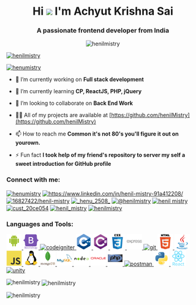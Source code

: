 <h1 align="center">Hi <img src="https://media.giphy.com/media/hvRJCLFzcasrR4ia7z/giphy.gif" width="40">  I'm Achyut Krishna Sai</h1>
<h3 align="center">A passionate frontend developer from India</h3>

<p align="center"> <img src="https://komarev.com/ghpvc/?username=henilmistry&label=Profile%20views&color=0e75b6&style=flat" alt="henilmistry" /> </p>

<p align="left"> <a href="https://github.com/ryo-ma/github-profile-trophy"><img src="https://github-profile-trophy.vercel.app/?username=henilmistry" alt="henilmistry" /></a> </p>

<p align="left"> <a href="https://twitter.com/henumistry" target="blank"><img src="https://img.shields.io/twitter/follow/henumistry?logo=twitter&style=for-the-badge" alt="henumistry" /></a> </p>

- 🔭 I’m currently working on **Full stack development**

- 🌱 I’m currently learning **CP, ReactJS, PHP, jQuery**

- 👯 I’m looking to collaborate on **Back End Work**

- 👨‍💻 All of my projects are available at [https://github.com/henilMistry](https://github.com/henilMistry)

- 📫 How to reach me **Common it's not 80's you'll figure it out on yourown.**

- ⚡ Fun fact **I took help of my friend's repository to server my self a sweet introduction for GitHub profile**

<h3 align="left">Connect with me:</h3>
<p align="left">
<a href="https://twitter.com/henumistry" target="blank"><img align="center" src="https://raw.githubusercontent.com/rahuldkjain/github-profile-readme-generator/master/src/images/icons/Social/twitter.svg" alt="henumistry" height="30" width="40" /></a>
<a href="https://linkedin.com/in/https://www.linkedin.com/in/henil-mistry-91a412208/" target="blank"><img align="center" src="https://raw.githubusercontent.com/rahuldkjain/github-profile-readme-generator/master/src/images/icons/Social/linked-in-alt.svg" alt="https://www.linkedin.com/in/henil-mistry-91a412208/" height="30" width="40" /></a>
<a href="https://stackoverflow.com/users/16827422/henil-mistry" target="blank"><img align="center" src="https://raw.githubusercontent.com/rahuldkjain/github-profile-readme-generator/master/src/images/icons/Social/stack-overflow.svg" alt="16827422/henil-mistry" height="30" width="40" /></a>
<a href="https://instagram.com/_henu_2508_" target="blank"><img align="center" src="https://raw.githubusercontent.com/rahuldkjain/github-profile-readme-generator/master/src/images/icons/Social/instagram.svg" alt="_henu_2508_" height="30" width="40" /></a>
<a href="https://medium.com/@henilmistry" target="blank"><img align="center" src="https://raw.githubusercontent.com/rahuldkjain/github-profile-readme-generator/master/src/images/icons/Social/medium.svg" alt="@henilmistry" height="30" width="40" /></a>
<a href="https://www.youtube.com/c/henil mistry" target="blank"><img align="center" src="https://raw.githubusercontent.com/rahuldkjain/github-profile-readme-generator/master/src/images/icons/Social/youtube.svg" alt="henil mistry" height="30" width="40" /></a>
<a href="https://www.codechef.com/users/cust_20ce054" target="blank"><img align="center" src="https://cdn.jsdelivr.net/npm/simple-icons@3.1.0/icons/codechef.svg" alt="cust_20ce054" height="30" width="40" /></a>
<a href="https://www.hackerrank.com/henil_mistry" target="blank"><img align="center" src="https://raw.githubusercontent.com/rahuldkjain/github-profile-readme-generator/master/src/images/icons/Social/hackerrank.svg" alt="henil_mistry" height="30" width="40" /></a>
<a href="https://www.leetcode.com/henilmistry" target="blank"><img align="center" src="https://raw.githubusercontent.com/rahuldkjain/github-profile-readme-generator/master/src/images/icons/Social/leet-code.svg" alt="henilmistry" height="30" width="40" /></a>
</p>

<h3 align="left">Languages and Tools:</h3>
<p align="left"> <a href="https://developer.android.com" target="_blank" rel="noreferrer"> <img src="https://raw.githubusercontent.com/devicons/devicon/master/icons/android/android-original-wordmark.svg" alt="android" width="40" height="40"/> </a> <a href="https://getbootstrap.com" target="_blank" rel="noreferrer"> <img src="https://raw.githubusercontent.com/devicons/devicon/master/icons/bootstrap/bootstrap-plain-wordmark.svg" alt="bootstrap" width="40" height="40"/> </a> <a href="https://codeigniter.com" target="_blank" rel="noreferrer"> <img src="https://cdn.worldvectorlogo.com/logos/codeigniter.svg" alt="codeigniter" width="40" height="40"/> </a> <a href="https://www.w3schools.com/cpp/" target="_blank" rel="noreferrer"> <img src="https://raw.githubusercontent.com/devicons/devicon/master/icons/cplusplus/cplusplus-original.svg" alt="cplusplus" width="40" height="40"/> </a> <a href="https://www.w3schools.com/cs/" target="_blank" rel="noreferrer"> <img src="https://raw.githubusercontent.com/devicons/devicon/master/icons/csharp/csharp-original.svg" alt="csharp" width="40" height="40"/> </a> <a href="https://www.w3schools.com/css/" target="_blank" rel="noreferrer"> <img src="https://raw.githubusercontent.com/devicons/devicon/master/icons/css3/css3-original-wordmark.svg" alt="css3" width="40" height="40"/> </a> <a href="https://expressjs.com" target="_blank" rel="noreferrer"> <img src="https://raw.githubusercontent.com/devicons/devicon/master/icons/express/express-original-wordmark.svg" alt="express" width="40" height="40"/> </a> <a href="https://git-scm.com/" target="_blank" rel="noreferrer"> <img src="https://www.vectorlogo.zone/logos/git-scm/git-scm-icon.svg" alt="git" width="40" height="40"/> </a> <a href="https://www.w3.org/html/" target="_blank" rel="noreferrer"> <img src="https://raw.githubusercontent.com/devicons/devicon/master/icons/html5/html5-original-wordmark.svg" alt="html5" width="40" height="40"/> </a> <a href="https://www.java.com" target="_blank" rel="noreferrer"> <img src="https://raw.githubusercontent.com/devicons/devicon/master/icons/java/java-original.svg" alt="java" width="40" height="40"/> </a> <a href="https://developer.mozilla.org/en-US/docs/Web/JavaScript" target="_blank" rel="noreferrer"> <img src="https://raw.githubusercontent.com/devicons/devicon/master/icons/javascript/javascript-original.svg" alt="javascript" width="40" height="40"/> </a> <a href="https://www.linux.org/" target="_blank" rel="noreferrer"> <img src="https://raw.githubusercontent.com/devicons/devicon/master/icons/linux/linux-original.svg" alt="linux" width="40" height="40"/> </a> <a href="https://www.mongodb.com/" target="_blank" rel="noreferrer"> <img src="https://raw.githubusercontent.com/devicons/devicon/master/icons/mongodb/mongodb-original-wordmark.svg" alt="mongodb" width="40" height="40"/> </a> <a href="https://www.mysql.com/" target="_blank" rel="noreferrer"> <img src="https://raw.githubusercontent.com/devicons/devicon/master/icons/mysql/mysql-original-wordmark.svg" alt="mysql" width="40" height="40"/> </a> <a href="https://nodejs.org" target="_blank" rel="noreferrer"> <img src="https://raw.githubusercontent.com/devicons/devicon/master/icons/nodejs/nodejs-original-wordmark.svg" alt="nodejs" width="40" height="40"/> </a> <a href="https://www.oracle.com/" target="_blank" rel="noreferrer"> <img src="https://raw.githubusercontent.com/devicons/devicon/master/icons/oracle/oracle-original.svg" alt="oracle" width="40" height="40"/> </a> <a href="https://www.php.net" target="_blank" rel="noreferrer"> <img src="https://raw.githubusercontent.com/devicons/devicon/master/icons/php/php-original.svg" alt="php" width="40" height="40"/> </a> <a href="https://postman.com" target="_blank" rel="noreferrer"> <img src="https://www.vectorlogo.zone/logos/getpostman/getpostman-icon.svg" alt="postman" width="40" height="40"/> </a> <a href="https://www.python.org" target="_blank" rel="noreferrer"> <img src="https://raw.githubusercontent.com/devicons/devicon/master/icons/python/python-original.svg" alt="python" width="40" height="40"/> </a> <a href="https://reactjs.org/" target="_blank" rel="noreferrer"> <img src="https://raw.githubusercontent.com/devicons/devicon/master/icons/react/react-original-wordmark.svg" alt="react" width="40" height="40"/> </a> <a href="https://unity.com/" target="_blank" rel="noreferrer"> <img src="https://www.vectorlogo.zone/logos/unity3d/unity3d-icon.svg" alt="unity" width="40" height="40"/> </a> </p>

<p><img align="left" src="https://github-readme-stats.vercel.app/api/top-langs?username=henilmistry&show_icons=true&locale=en&layout=compact" alt="henilmistry" /></p>

<p>&nbsp;<img align="center" src="https://github-readme-stats.vercel.app/api?username=henilmistry&show_icons=true&locale=en" alt="henilmistry" /></p>

<p><img align="center" src="https://github-readme-streak-stats.herokuapp.com/?user=henilmistry&" alt="henilmistry" /></p>
